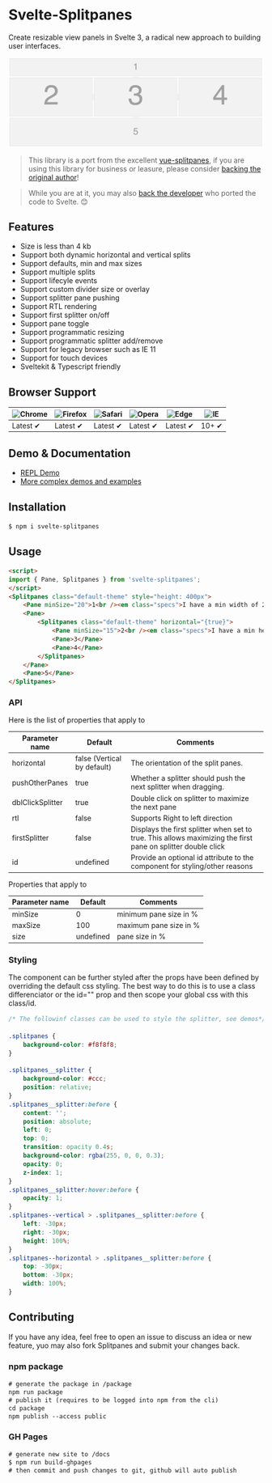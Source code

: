 # Svelte-Splitpanes

Create resizable view panels in Svelte 3, a radical new approach to building user interfaces.

![screenshot](./static/screenshot.jpg)

> This library is a port from the excellent [vue-splitpanes](https://antoniandre.github.io/splitpanes/), if you are using this library for business or leasure, please consider [backing the original author](https://github.com/sponsors/antoniandre)!

> While you are at it, you may also [back the developer](https://github.com/sponsors/orefalo) who ported the code to Svelte. :blush:

## Features

- Size is less than 4 kb
- Support both dynamic horizontal and vertical splits
- Support defaults, min and max sizes
- Support multiple splits
- Support lifecyle events
- Support custom divider size or overlay
- Support splitter pane pushing
- Support RTL rendering
- Support first splitter on/off
- Support pane toggle
- Support programmatic resizing
- Support programmatic splitter add/remove
- Support for legacy browser such as IE 11
- Support for touch devices
- Sveltekit & Typescript friendly

## Browser Support

| ![Chrome](https://raw.github.com/alrra/browser-logos/master/src/chrome/chrome_48x48.png) | ![Firefox](https://raw.github.com/alrra/browser-logos/master/src/firefox/firefox_48x48.png) | ![Safari](https://raw.github.com/alrra/browser-logos/master/src/safari/safari_48x48.png) | ![Opera](https://raw.github.com/alrra/browser-logos/master/src/opera/opera_48x48.png) | ![Edge](https://raw.github.com/alrra/browser-logos/master/src/edge/edge_48x48.png) | ![IE](https://raw.github.com/alrra/browser-logos/master/src/archive/internet-explorer_9-11/internet-explorer_9-11_48x48.png) |
| ---------------------------------------------------------------------------------------- | ------------------------------------------------------------------------------------------- | ---------------------------------------------------------------------------------------- | ------------------------------------------------------------------------------------- | ---------------------------------------------------------------------------------- | ---------------------------------------------------------------------------------------------------------------------------- |
| Latest ✔                                                                                 | Latest ✔                                                                                    | Latest ✔                                                                                 | Latest ✔                                                                              | Latest ✔                                                                           | 10+ ✔                                                                                                                        |

## Demo & Documentation

* [REPL Demo](https://svelte.dev/repl/1e96cbd4bcd148e3b85a4c8ca76d7309?version=3.48.0)
* [More complex demos and examples](https://orefalo.github.io/svelte-splitpanes/)

## Installation

```shell
$ npm i svelte-splitpanes
```

## Usage

```html
<script>
import { Pane, Splitpanes } from 'svelte-splitpanes';
</script>
<Splitpanes class="default-theme" style="height: 400px">
	<Pane minSize="20">1<br /><em class="specs">I have a min width of 20%</em></Pane>
	<Pane>
		<Splitpanes class="default-theme" horizontal="{true}">
			<Pane minSize="15">2<br /><em class="specs">I have a min height of 15%</em></Pane>
			<Pane>3</Pane>
			<Pane>4</Pane>
		</Splitpanes>
	</Pane>
	<Pane>5</Pane>
</Splitpanes>
```

### API

Here is the list of properties that apply to <Splitpanes>

| Parameter name   | Default                     | Comments                                                                                                     |
| ---------------- | --------------------------- | ------------------------------------------------------------------------------------------------------------ |
| horizontal       | false (Vertical by default) | The orientation of the split panes.                                                                          |
| pushOtherPanes   | true                        | Whether a splitter should push the next splitter when dragging.                                              |
| dblClickSplitter | true                        | Double click on splitter to maximize the next pane                                                           |
| rtl              | false                       | Supports Right to left direction                                                                             |
| firstSplitter    | false                       | Displays the first splitter when set to true. This allows maximizing the first pane on splitter double click |
| id               | undefined                   | Provide an optional id attribute to the component for styling/other reasons                                  |

Properties that apply to <Pane>

| Parameter name | Default   | Comments               |
| -------------- | --------- | ---------------------- |
| minSize        | 0         | minimum pane size in % |
| maxSize        | 100       | maximum pane size in % |
| size           | undefined | pane size in %         |

### Styling

The component can be further styled after the props have been defined by overriding the default css styling. The best way to do this is to use a class differenciator or the id="" prop and then scope your global css with this class/id.

```css
/* The followinf classes can be used to style the splitter, see demos*/

.splitpanes {
	background-color: #f8f8f8;
}

.splitpanes__splitter {
	background-color: #ccc;
	position: relative;
}
.splitpanes__splitter:before {
	content: '';
	position: absolute;
	left: 0;
	top: 0;
	transition: opacity 0.4s;
	background-color: rgba(255, 0, 0, 0.3);
	opacity: 0;
	z-index: 1;
}
.splitpanes__splitter:hover:before {
	opacity: 1;
}
.splitpanes--vertical > .splitpanes__splitter:before {
	left: -30px;
	right: -30px;
	height: 100%;
}
.splitpanes--horizontal > .splitpanes__splitter:before {
	top: -30px;
	bottom: -30px;
	width: 100%;
}
```

## Contributing

If you have any idea, feel free to open an issue to discuss an idea or new feature, yuo may also fork Splitpanes and submit your changes back.

### npm package

```shell
# generate the package in /package
npm run package
# publish it (requires to be logged into npm from the cli)
cd package
npm publish --access public
```

### GH Pages

```shell
# generate new site to /docs
$ npm run build-ghpages
# then commit and push changes to git, github will auto publish
```
